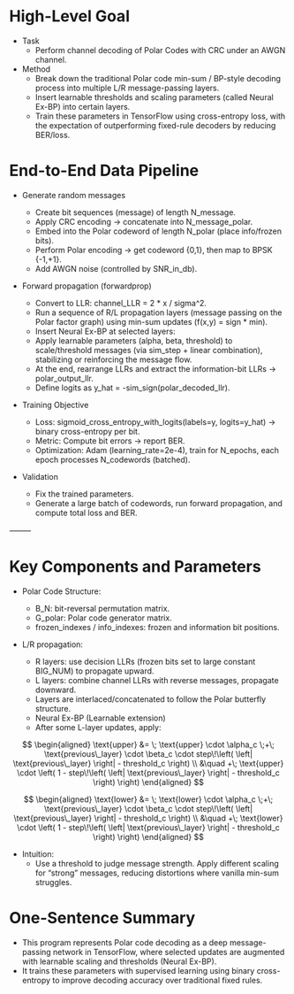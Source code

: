 # High-Level Goal
  - Task
    - Perform channel decoding of Polar Codes with CRC under an AWGN channel.
  - Method
    - Break down the traditional Polar code min-sum / BP-style decoding process into multiple L/R message-passing layers.
    - Insert learnable thresholds and scaling parameters (called Neural Ex-BP) into certain layers. 
    - Train these parameters in TensorFlow using cross-entropy loss, with the expectation of outperforming fixed-rule decoders by reducing BER/loss.


# End-to-End Data Pipeline
  - Generate random messages
    - Create bit sequences (message) of length N_message.
    - Apply CRC encoding → concatenate into N_message_polar.
    - Embed into the Polar codeword of length N_polar (place info/frozen bits).
    - Perform Polar encoding → get codeword {0,1}, then map to BPSK {-1,+1}.
    - Add AWGN noise (controlled by SNR_in_db).

  - Forward propagation (forwardprop)
    - Convert to LLR: channel_LLR = 2 * x / sigma^2.
    - Run a sequence of R/L propagation layers (message passing on the Polar factor graph) using min-sum updates (f(x,y) = sign * min).
    - Insert Neural Ex-BP at selected layers:
    - Apply learnable parameters (alpha, beta, threshold) to scale/threshold messages (via sim_step + linear combination), stabilizing or reinforcing the message flow.
    - At the end, rearrange LLRs and extract the information-bit LLRs → polar_output_llr.
    - Define logits as y_hat = -sim_sign(polar_decoded_llr).
  
  - Training Objective
    - Loss: sigmoid_cross_entropy_with_logits(labels=y, logits=y_hat) → binary cross-entropy per bit.
    - Metric: Compute bit errors → report BER.
    - Optimization: Adam (learning_rate=2e-4), train for N_epochs, each epoch processes N_codewords (batched).

  - Validation
    - Fix the trained parameters.
    - Generate a large batch of codewords, run forward propagation, and compute total loss and BER.

⸻

# Key Components and Parameters
  - Polar Code Structure:
    - B_N: bit-reversal permutation matrix.
    - G_polar: Polar code generator matrix.
    - frozen_indexes / info_indexes: frozen and information bit positions.

  - L/R propagation:
    - R layers: use decision LLRs (frozen bits set to large constant BIG_NUM) to propagate upward.
    - L layers: combine channel LLRs with reverse messages, propagate downward.
    - Layers are interlaced/concatenated to follow the Polar butterfly structure.
    - Neural Ex-BP (Learnable extension)
    - After some L-layer updates, apply:
    
$$
\begin{aligned}
\text{upper} &= \; 
\text{upper} \cdot \alpha_c \;+\;
\text{previous\_layer} \cdot \beta_c \cdot 
step\!\left( \left| \text{previous\_layer} \right| - threshold_c \right) \\
&\quad +\; \text{upper} \cdot 
\left( 1 - step\!\left( \left| \text{previous\_layer} \right| - threshold_c \right) \right)
\end{aligned}
$$

$$
\begin{aligned}
\text{lower} &= \;
\text{lower} \cdot \alpha_c \;+\;
\text{previous\_layer} \cdot \beta_c \cdot 
step\!\left( \left| \text{previous\_layer} \right| - threshold_c \right) \\
&\quad +\; \text{lower} \cdot 
\left( 1 - step\!\left( \left| \text{previous\_layer} \right| - threshold_c \right) \right)
\end{aligned}
$$
  - Intuition: 
    - Use a threshold to judge message strength. Apply different scaling for “strong” messages, reducing distortions where vanilla min-sum struggles.
	

# One-Sentence Summary

  - This program represents Polar code decoding as a deep message-passing network in TensorFlow, where selected updates are augmented with learnable scaling and thresholds (Neural Ex-BP).
  - It trains these parameters with supervised learning using binary cross-entropy to improve decoding accuracy over traditional fixed rules.